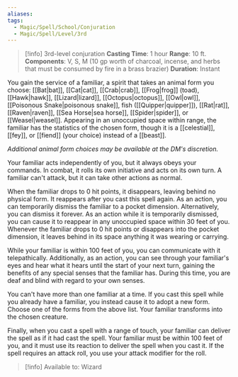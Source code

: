 ```yaml
---
aliases: 
tags:
  - Magic/Spell/School/Conjuration
  - Magic/Spell/Level/3rd
---
```

>[!info]
>3rd-level conjuration
>**Casting Time**: 1 hour
>**Range**: 10 ft.
>**Components**: V, S, M (10 gp worth of charcoal, incense, and herbs that must be consumed by fire in a brass brazier)
>**Duration**: Instant

You gain the service of a familiar, a spirit that takes an animal form you choose: [[Bat|bat]], [[Cat|cat]], [[Crab|crab]], [[Frog|frog]] (toad), [[Hawk|hawk]], [[Lizard|lizard]], [[Octopus|octopus]], [[Owl|owl]], [[Poisonous Snake|poisonous snake]], fish ([[Quipper|quipper]]), [[Rat|rat]], [[Raven|raven]], [[Sea Horse|sea horse]], [[Spider|spider]], or [[Weasel|weasel]]. Appearing in an unoccupied space within range, the familiar has the statistics of the chosen form, though it is a [[celestial]], [[fey]], or [[fiend]] (your choice) instead of a [[beast]].

_Additional animal form choices may be available at the DM's discretion._

Your familiar acts independently of you, but it always obeys your commands. In combat, it rolls its own initiative and acts on its own turn. A familiar can't attack, but it can take other actions as normal.

When the familiar drops to 0 hit points, it disappears, leaving behind no physical form. It reappears after you cast this spell again. As an action, you can temporarily dismiss the familiar to a pocket dimension. Alternatively, you can dismiss it forever. As an action while it is temporarily dismissed, you can cause it to reappear in any unoccupied space within 30 feet of you. Whenever the familiar drops to 0 hit points or disappears into the pocket dimension, it leaves behind in its space anything it was wearing or carrying.

While your familiar is within 100 feet of you, you can communicate with it telepathically. Additionally, as an action, you can see through your familiar's eyes and hear what it hears until the start of your next turn, gaining the benefits of any special senses that the familiar has. During this time, you are deaf and blind with regard to your own senses.

You can't have more than one familiar at a time. If you cast this spell while you already have a familiar, you instead cause it to adopt a new form. Choose one of the forms from the above list. Your familiar transforms into the chosen creature.

Finally, when you cast a spell with a range of touch, your familiar can deliver the spell as if it had cast the spell. Your familiar must be within 100 feet of you, and it must use its reaction to deliver the spell when you cast it. If the spell requires an attack roll, you use your attack modifier for the roll.

>[!info] Available to:
>Wizard
